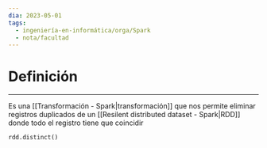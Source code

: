 ```yaml
---
dia: 2023-05-01
tags:
  - ingeniería-en-informática/orga/Spark
  - nota/facultad
---
```

# Definición
---
Es una [[Transformación - Spark|transformación]] que nos permite eliminar registros duplicados de un [[Resilent distributed dataset - Spark|RDD]] donde todo el registro tiene que coincidir

``` python
rdd.distinct()
```